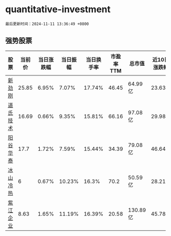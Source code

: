 # quantitative-investment

`最后更新时间：2024-11-11 13:36:49 +0800`

## 强势股票

|股票|当前价|当日涨跌幅|当日振幅|当日换手率|市盈率TTM|总市值|近10日涨跌幅|
|----|----|----|----|----|----|----|----|
|[新劲刚](https://xueqiu.com/S/SZ300629)|25.85|6.95%|7.07%|17.74%|46.45|64.99亿|23.63%|
|[道氏技术](https://xueqiu.com/S/SZ300409)|16.69|0.66%|9.35%|15.81%|66.16|97.08亿|29.98%|
|[阳谷华泰](https://xueqiu.com/S/SZ300121)|17.7|1.72%|7.59%|15.44%|34.39|79.08亿|46.64%|
|[冰山冷热](https://xueqiu.com/S/SZ000530)|6|0.67%|10.23%|16.3%|70.2|50.59亿|28.21%|
|[紫江企业](https://xueqiu.com/S/SH600210)|8.63|1.65%|11.19%|16.39%|20.58|130.89亿|45.78%|
